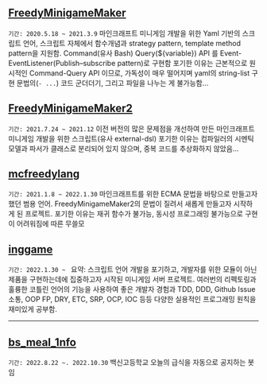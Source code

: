 ## [FreedyMinigameMaker](https://freedyplugins.github.io/FreedyPlugins/fmg/FreedyMinigameMakerWiki)
`기간: 2020.5.18 ~ 2021.3.9`
마인크래프트 미니게임 개발을 위한 Yaml 기반의 스크립트 언어, 스크립트 자체에서 함수개념과 strategy pattern, template method pattern을 지원함. Command(유사 Bash) Query(${variable}) API 를 Event-EventListener(Publish–subscribe pattern)로 구현함 
포기한 이유는 근본적으로 원시적인 Command-Query API 이므로, 가독성이 매우 떨어지며 yaml의 string-list 구현 문법의(`- ...`) 코드 군더더기, 그리고 파일을 나누는 게 불가능함...

## [FreedyMinigameMaker2](https://freedyplugins.github.io/FreedyPlugins/fmg2/korean_wiki.html)
`기간: 2021.7.24 ~ 2021.12`
이전 버전의 많은 문제점을 개선하여 만든 마인크래프트 미니게임 개발을 위한 스크립트(유사 external-dsl) 
포기한 이유는 컴파일러의 시멘틱 모델과 파서가 클래스로 분리되어 있지 않으며, 중복 코드를 추상화하지 않았음...

## [mcfreedylang](https://brucefreedy.github.io/mcfreedylang-docs/)
`기간: 2021.1.8 ~ 2022.1.30`
마인크래프트를 위한 ECMA 문법을 바탕으로 만들고자 했던 범용 언어. FreedyMinigameMaker2의 문법이 질려서 새롭게 만들고자 시작하게 된 프로젝트. 
포기한 이유는 재귀 함수가 불가능, 동시성 프로그래밍 불가능으로 구현이 어려워짐에 따른 무쓸모

## [inggame](https://github.com/IngGameTeam/inggame)
`기간: 2022.1.30 ~ `
요약: 스크립트 언어 개발을 포기하고, 개발자를 위한 모듈이 아닌 제품을 구현하는데에 집중하고자 시작된 미니게임 서버 프로젝트. 여러번의 리펙토링과 훌륭한 코틀린 언어의 기능을 사용하여 좋은 개발자 경험과 TDD, DDD, Github Issue 소통, OOP FP, DRY, ETC, SRP, OCP, IOC 등등 다양한 실용적인 프로그래밍 원칙을 재미있게 공부함. 

---

## [bs_meal_1nfo](https://instargram.com/bs_meal_1nfo)
`기간: 2022.8.22 ~. 2022.10.30`
백신고등학교 오늘의 급식을 자동으로 공지하는 봇임
